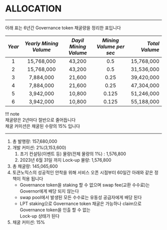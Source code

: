 # **ALLOCATION**   
- - -

아래 표는 6년간 Governance token 채굴량을 정리한 표입니다   

| *Year*      | *Yearly Mining Valume* | *Dayil Mining Valume* | *Mining Valume per sec* | *Total Valume* |
| :----:  | :-------------: | :-------------: | :-------------: |  -------------: |
| 1 | 15,768,000 | 43,200 | 0.5 |  15,768,000 | 
| 2 | 15,768,000 | 43,200 | 0.5 |  31,536,000 |
| 3 | 7,884,000 | 21,600 | 0.25 |  39,420,000 |
| 4 | 7,884,000 | 21,600 | 0.25 |  47,304,000 |
| 5 | 3,942,000 | 10,800 | 0.125 | 51,246,000 |
| 6 | 3,942,000 | 10,800 | 0.125 | 55,188,000 |

!!! note   
      채굴량은 2년마다 절반으로 줄어듭니다   
      채굴 커미션은 채굴된 수량의 15% 입니다  

- - -   
1. 총 발행량: 157,680,000   
2. 개발 커미션: 2%(3,153,600)
      1. 초기 컨설팅(이벤트 등) 물량(전체 물량의 1%) : 1,576,800            
      1. 2023년 6월 31일 까지 Lock-up 물량: 1,576,800
3. 총 채굴량: 145,065,600
4. 토큰노믹스의 성공적인 안착을 위해 서비스 오픈 시점부터 60일간 아래와 같은 정책이 적용 됩니다    
    * Governance token을 staking 할 수 없으며 swap fee(교환 수수료)는 Governor에게 배당 되지 않는다
    * swap pool에서 발생된 모든 수수료는 유동성 공급자에게 배당 된다
    * LPT staking으로 Governance token 채굴은 가능하나 claim으로 Governance token을 인출 할 수 없는   
      Lock-up 상태가 된다
5. 채굴 커미션: 15%
 

